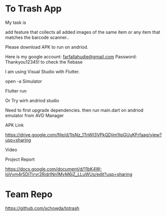 # To Trash App


My task is

add feature that collects all added images of the same item or any item that matches the barcode scanner..


Please download APK to run on andriod.

Here is my google account: farfallahudie@gmail.com Password: Thankyou12345! to check the fiebase


I am using Visual Studio with Flutter.

open -a Simulator

Flutter run

Or Try wirh andriod studio 

Need to first upgrade dependencies. then run main.dart on andriod emulator from AVD Manager


APK Link

https://drive.google.com/file/d/1lsNz_1TnWl3VPkQDjim1tpGUuKFrfaag/view?usp=sharing

Video



Project Report

https://docs.google.com/document/d/11bK4W-IoVym4r5DITirvr2RidrlNn1MyM6jZ_LLuWUs/edit?usp=sharing


# Team Repo

https://github.com/schowda/totrash
